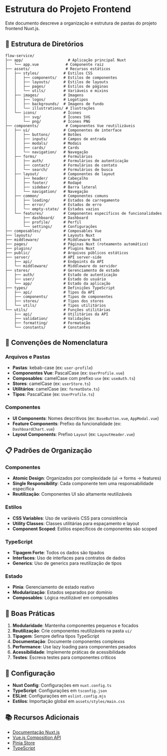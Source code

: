 # Estrutura do Projeto Frontend

Este documento descreve a organização e estrutura de pastas do projeto frontend Nuxt.js.

## 📁 Estrutura de Diretórios

```
flow-service/
├── app/                    # Aplicação principal Nuxt
│   └── app.vue            # Componente raiz
├── assets/                # Recursos estáticos
│   ├── styles/           # Estilos CSS
│   │   ├── components/   # Estilos de componentes
│   │   ├── layouts/      # Estilos de layouts
│   │   ├── pages/        # Estilos de páginas
│   │   └── utils/        # Variáveis e mixins
│   ├── images/           # Imagens
│   │   ├── logos/        # Logotipos
│   │   ├── backgrounds/  # Imagens de fundo
│   │   └── illustrations/ # Ilustrações
│   └── icons/            # Ícones
│       ├── svg/          # Ícones SVG
│       └── png/          # Ícones PNG
├── components/            # Componentes Vue reutilizáveis
│   ├── ui/               # Componentes de interface
│   │   ├── buttons/      # Botões
│   │   ├── inputs/       # Campos de entrada
│   │   ├── modals/       # Modais
│   │   ├── cards/        # Cards
│   │   └── navigation/   # Navegação
│   ├── forms/            # Formulários
│   │   ├── auth/         # Formulários de autenticação
│   │   ├── contact/      # Formulários de contato
│   │   └── search/       # Formulários de busca
│   ├── layout/           # Componentes de layout
│   │   ├── header/       # Cabeçalho
│   │   ├── footer/       # Rodapé
│   │   ├── sidebar/      # Barra lateral
│   │   └── navigation/   # Navegação
│   ├── common/           # Componentes comuns
│   │   ├── loading/      # Estados de carregamento
│   │   ├── error/        # Estados de erro
│   │   └── empty-state/  # Estados vazios
│   └── features/         # Componentes específicos de funcionalidades
│       ├── dashboard/    # Dashboard
│       ├── profile/      # Perfil
│       └── settings/     # Configurações
├── composables/          # Composables Vue
├── layouts/              # Layouts Nuxt
├── middleware/           # Middleware Nuxt
├── pages/                # Páginas Nuxt (roteamento automático)
├── plugins/              # Plugins Nuxt
├── public/               # Arquivos públicos estáticos
├── server/               # API server-side
│   ├── api/              # Endpoints da API
│   └── middleware/       # Middleware do servidor
├── stores/               # Gerenciamento de estado
│   ├── auth/             # Estado de autenticação
│   ├── user/             # Estado do usuário
│   └── app/              # Estado da aplicação
├── types/                # Definições TypeScript
│   ├── api/              # Tipos da API
│   ├── components/       # Tipos de componentes
│   ├── stores/           # Tipos dos stores
│   └── utils/            # Tipos utilitários
└── utils/                # Funções utilitárias
    ├── api/              # Utilitários da API
    ├── validation/       # Validações
    ├── formatting/       # Formatação
    └── constants/        # Constantes
```

## 🎯 Convenções de Nomenclatura

### Arquivos e Pastas

- **Pastas**: kebab-case (ex: `user-profile`)
- **Componentes Vue**: PascalCase (ex: `UserProfile.vue`)
- **Composables**: camelCase com prefixo `use` (ex: `useAuth.ts`)
- **Stores**: camelCase (ex: `userStore.ts`)
- **Utilitários**: camelCase (ex: `formatDate.ts`)
- **Tipos**: PascalCase (ex: `UserProfile.ts`)

### Componentes

- **UI Components**: Nomes descritivos (ex: `BaseButton.vue`, `AppModal.vue`)
- **Feature Components**: Prefixo da funcionalidade (ex: `DashboardChart.vue`)
- **Layout Components**: Prefixo `Layout` (ex: `LayoutHeader.vue`)

## 📋 Padrões de Organização

### Componentes

- **Atomic Design**: Organizados por complexidade (ui → forms → features)
- **Single Responsibility**: Cada componente tem uma responsabilidade específica
- **Reutilização**: Componentes UI são altamente reutilizáveis

### Estilos

- **CSS Variables**: Uso de variáveis CSS para consistência
- **Utility Classes**: Classes utilitárias para espaçamento e layout
- **Component Scoped**: Estilos específicos de componentes são scoped

### TypeScript

- **Tipagem Forte**: Todos os dados são tipados
- **Interfaces**: Uso de interfaces para contratos de dados
- **Generics**: Uso de generics para reutilização de tipos

### Estado

- **Pinia**: Gerenciamento de estado reativo
- **Modularização**: Estados separados por domínio
- **Composables**: Lógica reutilizável em composables

## 🚀 Boas Práticas

1. **Modularidade**: Mantenha componentes pequenos e focados
2. **Reutilização**: Crie componentes reutilizáveis na pasta `ui/`
3. **Tipagem**: Sempre defina tipos TypeScript
4. **Documentação**: Documente componentes complexos
5. **Performance**: Use lazy loading para componentes pesados
6. **Acessibilidade**: Implemente práticas de acessibilidade
7. **Testes**: Escreva testes para componentes críticos

## 🔧 Configuração

- **Nuxt Config**: Configurações em `nuxt.config.ts`
- **TypeScript**: Configurações em `tsconfig.json`
- **ESLint**: Configurações em `eslint.config.mjs`
- **Estilos**: Importação global em `assets/styles/main.css`

## 📚 Recursos Adicionais

- [Documentação Nuxt.js](https://nuxt.com/docs)
- [Vue.js Composition API](https://vuejs.org/guide/extras/composition-api-faq.html)
- [Pinia Store](https://pinia.vuejs.org/)
- [TypeScript](https://www.typescriptlang.org/docs/)
